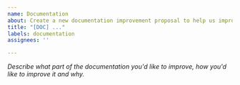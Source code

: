 ```yaml
---
name: Documentation
about: Create a new documentation improvement proposal to help us improve usability
title: "[DOC] ..."
labels: documentation
assignees: ''

---
```


_Describe what part of the documentation you'd like to improve, how you'd like to improve it and why._
